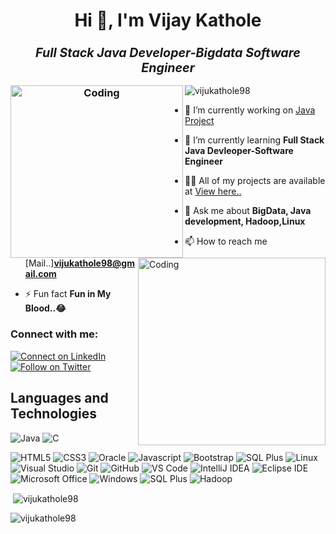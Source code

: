 <h1 align="center">Hi 👋, I'm Vijay Kathole</h1>
<h3 align="center" ><strong><i><big>Full Stack Java Developer-Bigdata Software Engineer </big></i></strong>

<img align="left" alt="Coding" width="276" src="https://user-images.githubusercontent.com/85567517/205481065-1fd33ae5-e222-468f-b7ca-909f6b3d2f85.gif"></h3>


<img align="right" alt="Coding" width="300" src="https://user-images.githubusercontent.com/85567517/201535975-4f59b7ff-02ad-4013-b5bb-9180d262e53b.gif">

<p align="left"> <img src="https://komarev.com/ghpvc/?username=vijukathole98&label=Profile%20views&color=0e75b6&style=flat" alt="vijukathole98" /> </p>

- 🔭 I’m currently working on [Java Project](https://github.com/vijukathole98/JavaProgramm)

- 🌱 I’m currently learning **Full Stack Java Devleoper-Software Engineer**

- 👨‍💻 All of my projects are available at [View here..](https://github.com/vijukathole98?tab=repositories)

- 💬 Ask me about **BigData, Java development, Hadoop,Linux**

- 📫 How to reach me [Mail..]**vijukathole98@gmail.com**

- ⚡ Fun fact **Fun in My Blood..😂**

<h3 align="left">Connect with me:</h3>

  <a href="https://www.linkedin.com/in/vijay-kathole-852089158/"> 
    <img alt="Connect on LinkedIn" src="https://img.shields.io/badge/-LinkedIn-0077B5?style=for-the-badge&logo=Linkedin&logoColor=white" />
  </a>
  <a href="https://twitter.com/vijukathole"> 
    <img alt="Follow on Twitter" src="https://img.shields.io/badge/-Twitter-1DA1F2?style=for-the-badge&logo=Twitter&logoColor=white" />
  </a>


## Languages and Technologies

![Java](http://img.shields.io/badge/-Java-f89820?style=for-the-badge&logo=java&logoColor=ffffff)
![C](https://img.shields.io/badge/-C-FF9900?style=for-the-badge&logo=C&logoColor=ffffff)
<!-- ![Python](https://img.shields.io/badge/-Python-3776AB?style=for-the-badge&logo=python&logoColor=ffffff) -->
![HTML5](https://img.shields.io/badge/-HTML5-E44D26?style=for-the-badge&logo=html5&logoColor=ffffff)
![CSS3](https://img.shields.io/badge/-CSS3-2965f1?style=for-the-badge&logo=css3&logoColor=ffffff)
![Oracle](https://img.shields.io/badge/-Oracle%20SQL-232F3E?style=for-the-badge&logo=Oracle&logoColor=ffffff)
 ![Javascript](https://img.shields.io/badge/-Javascript-232F3E?style=for-the-badge&logo=Javascript&logoColor=ffffff)
![Bootstrap](https://img.shields.io/badge/-Bootstrap-FFA000?style=for-the-badge&logo=Bootstrap&logoColor=ffffff)
![SQL Plus](http://img.shields.io/badge/sql%20plus-343A40?style=for-the-badge&logo=sql-plus&logoColor=ffffff)
![Linux](http://img.shields.io/badge/-Linux-0078D6?style=for-the-badge&logo=linux&logoColor=ffffff)
![Visual Studio](https://img.shields.io/badge/visual-studio-2965f1?style=for-the-badge&logo=visual-studio&logoColor=ffffff)
![Git](https://img.shields.io/badge/-Git-%23F05032?style=for-the-badge&logo=git&logoColor=ffffff)
![GitHub](https://img.shields.io/badge/-GitHub-211F1F?style=for-the-badge&logo=github&logoColor=ffffff)
![VS Code](http://img.shields.io/badge/-VS%20Code-007ACC?style=for-the-badge&logo=visual-studio-code&logoColor=ffffff)
![IntelliJ IDEA](http://img.shields.io/badge/-IntelliJ%20IDEA-0B0D0F?style=for-the-badge&logo=intellij-idea&logoColor=ffffff)
![Eclipse IDE](http://img.shields.io/badge/-Eclipse-0078D4?style=for-the-badge&logo=Eclipse-IDE&logoColor=ffffff)
![Microsoft Office](http://img.shields.io/badge/-Microsoft%20Office-DC3E15?style=for-the-badge&logo=microsoft-office&logoColor=ffffff)
![Windows](http://img.shields.io/badge/-Windows-0078D6?style=for-the-badge&logo=windows&logoColor=ffffff)
![SQL Plus](http://img.shields.io/badge/Big%20Data-343A40?style=for-the-badge&logo=Big-Data&logoColor=ffffff)
![Hadoop](http://img.shields.io/badge/-Hadoop-0078D6?style=for-the-badge&logo=hadoop&logoColor=ffffff)
 

<p>&nbsp;<img align="center" src="https://github-readme-stats.vercel.app/api?username=vijukathole98&show_icons=true&locale=en" alt="vijukathole98" /></p>

<p><img align="center" src="https://github-readme-streak-stats.herokuapp.com/?user=vijukathole98&" alt="vijukathole98" /></p>





